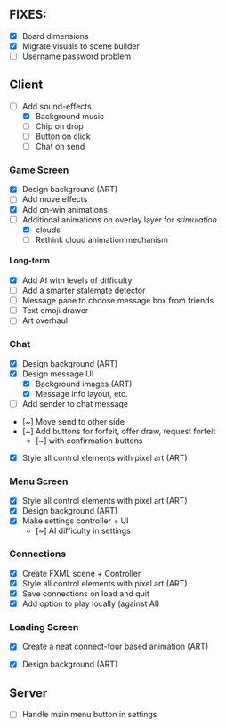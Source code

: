 ## FIXES:

- [x] Board dimensions
- [x] Migrate visuals to scene builder
- [ ] Username password problem

## Client

- [ ] Add sound-effects 
    - [x] Background music
    - [ ] Chip on drop
    - [ ] Button on click
    - [ ] Chat on send

### Game Screen
- [x] Design background (ART) 
- [ ] Add move effects
- [x] Add on-win animations
- [ ] Additional animations on overlay layer for *stimulation*
    - [x] clouds
    - [ ] Rethink cloud animation mechanism

#### Long-term
- [x] Add AI with levels of difficulty
- [ ] Add a smarter stalemate detector
- [ ] Message pane to choose message box from friends
- [ ] Text emoji drawer
- [ ] Art overhaul

### Chat
- [x] Design background (ART) 
- [x] Design message UI 
    - [x] Background images (ART)
    - [x] Message info layout, etc.
- [ ] Add sender to chat message
- [~] Move send to other side
- [~] Add buttons for forfeit, offer draw, request forfeit
    - [~] with confirmation buttons
- [x] Style all control elements with pixel art (ART)

### Menu Screen
- [x] Style all control elements with pixel art (ART)
- [x] Design background (ART) 
- [x] Make settings controller + UI
    - [~] AI difficulty in settings

### Connections
- [x] Create FXML scene + Controller
- [x] Style all control elements with pixel art  (ART)
- [x] Save connections on load and quit
- [x] Add option to play locally (against AI)

### Loading Screen
- [x] Create a neat connect-four based animation (ART)
- [x] Design background (ART) 


## Server
 - [ ] Handle main menu button in settings


